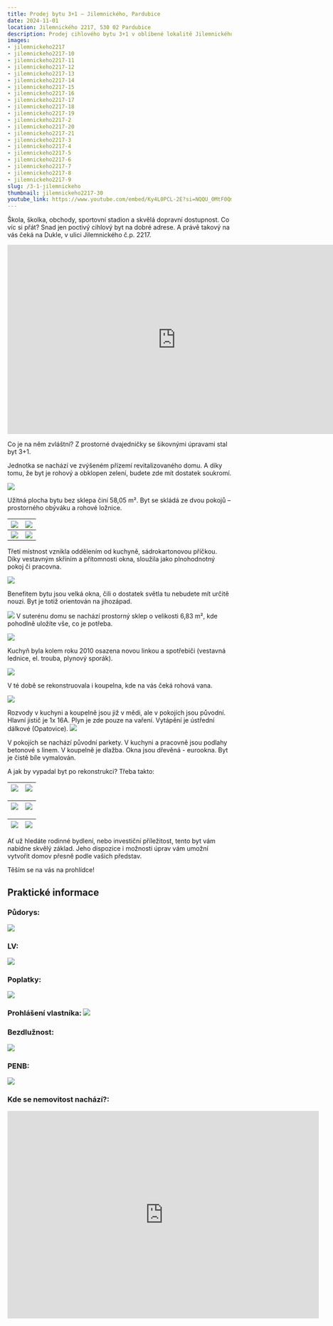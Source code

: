 ```yaml
---
title: Prodej bytu 3+1 – Jilemnického, Pardubice
date: 2024-11-01
location: Jilemnického 2217, 530 02 Pardubice
description: Prodej cihlového bytu 3+1 v oblíbené lokalitě Jilemnického, Pardubice.
images:
- jilemnickeho2217
- jilemnickeho2217-10
- jilemnickeho2217-11
- jilemnickeho2217-12
- jilemnickeho2217-13
- jilemnickeho2217-14
- jilemnickeho2217-15
- jilemnickeho2217-16
- jilemnickeho2217-17
- jilemnickeho2217-18
- jilemnickeho2217-19
- jilemnickeho2217-2
- jilemnickeho2217-20
- jilemnickeho2217-21
- jilemnickeho2217-3
- jilemnickeho2217-4
- jilemnickeho2217-5
- jilemnickeho2217-6
- jilemnickeho2217-7
- jilemnickeho2217-8
- jilemnickeho2217-9
slug: /3-1-jilemnickeho
thumbnail: jilemnickeho2217-30
youtube_link: https://www.youtube.com/embed/Ky4L0PCL-2E?si=NQQU_0MtF0QmII8_
---
```


Škola, školka, obchody, sportovní stadion a skvělá dopravní dostupnost. Co víc si přát? Snad jen poctivý cihlový byt na dobré adrese. A právě takový na vás čeká na Dukle, v ulici Jilemnického č.p. 2217. 

<iframe width="755" height="425" src="https://www.youtube.com/embed/Ky4L0PCL-2E?si=vZZlGRk3z_49h2Zl" title="YouTube video player" frameborder="0" allow="accelerometer; autoplay; clipboard-write; encrypted-media; gyroscope; picture-in-picture; web-share" referrerpolicy="strict-origin-when-cross-origin" allowfullscreen></iframe>

Co je na něm zvláštní? Z prostorné dvajedničky se šikovnými úpravami stal byt 3+1. 

Jednotka se nachází ve zvýšeném přízemí revitalizovaného domu. A díky tomu, že byt je rohový a obklopen zelení, budete zde mít dostatek soukromí.

![](https://res.cloudinary.com/dgnpeadbj/image/upload/v1754728903/jilemnickeho2217.jpg)

Užitná plocha bytu bez sklepa činí 58,05 m². Byt se skládá ze dvou pokojů – prostorného obýváku a rohové ložnice. 

| ![](https://res.cloudinary.com/dgnpeadbj/image/upload/v1754728904/jilemnickeho2217-7.jpg) | ![](https://res.cloudinary.com/dgnpeadbj/image/upload/v1754728903/jilemnickeho2217-5.jpg) |
| ----------------------------------------------------------------------------------------- | ----------------------------------------------------------------------------------------- |
| ![](https://res.cloudinary.com/dgnpeadbj/image/upload/v1754728904/jilemnickeho2217-9.jpg) | ![](https://res.cloudinary.com/dgnpeadbj/image/upload/v1754728903/jilemnickeho2217-8.jpg) |

 Třetí místnost vznikla oddělením od kuchyně, sádrokartonovou příčkou. Díky vestavným skříním a přítomnosti okna, sloužila jako plnohodnotný pokoj či pracovna.

![](https://res.cloudinary.com/dgnpeadbj/image/upload/v1754728905/jilemnickeho2217-20.jpg)

Benefitem bytu jsou velká okna, čili o dostatek světla tu nebudete mít určitě nouzi. Byt je totiž orientován na jihozápad.

![](https://res.cloudinary.com/dgnpeadbj/image/upload/v1754728903/jilemnickeho2217-3.jpg) V suterénu domu se nachází prostorný sklep o velikosti 6,83 m², kde pohodlně uložíte vše, co je potřeba.

![](https://res.cloudinary.com/dgnpeadbj/image/upload/v1754728906/jilemnickeho2217-15.jpg)

Kuchyň byla kolem roku 2010 osazena novou linkou a spotřebiči (vestavná lednice, el. trouba, plynový sporák). 

![](https://res.cloudinary.com/dgnpeadbj/image/upload/v1754728904/jilemnickeho2217-11.jpg)

V té době se rekonstruovala i koupelna, kde na vás čeká rohová vana. 

![](https://res.cloudinary.com/dgnpeadbj/image/upload/v1754728904/jilemnickeho2217-14.jpg)

Rozvody v kuchyni a koupelně jsou již v mědi, ale v pokojích jsou původní. Hlavní jistič je 1x 16A. Plyn je zde pouze na vaření. Vytápění je ústřední dálkové (Opatovice).
![](https://res.cloudinary.com/dgnpeadbj/image/upload/v1754728904/jilemnickeho2217-13.jpg)

V pokojích se nachází původní parkety. V kuchyni a pracovně jsou podlahy betonové s linem. V koupelně je dlažba. Okna jsou dřevěná - eurookna. Byt je čistě bíle vymalován.

A jak by vypadal byt po rekonstrukci? Třeba takto:

| ![](https://res.cloudinary.com/dgnpeadbj/image/upload/v1754728905/jilemnickeho2217-19.jpg) | ![](https://res.cloudinary.com/dgnpeadbj/image/upload/v1754728905/jilemnickeho2217-17.jpg) |
| ------------------------------------------------------------------------------------------ | ------------------------------------------------------------------------------------------ |

| ![](https://res.cloudinary.com/dgnpeadbj/image/upload/v1754728903/jilemnickeho2217-8.jpg) | ![](https://res.cloudinary.com/dgnpeadbj/image/upload/v1754728905/jilemnickeho2217-18.jpg) |
| ----------------------------------------------------------------------------------------- | ------------------------------------------------------------------------------------------ |

| ![](https://res.cloudinary.com/dgnpeadbj/image/upload/v1754728904/jilemnickeho2217-9.jpg) | ![](https://res.cloudinary.com/dgnpeadbj/image/upload/v1754728905/jilemnickeho2217-16.jpg) |
| ----------------------------------------------------------------------------------------- | ------------------------------------------------------------------------------------------ |

Ať už hledáte rodinné bydlení, nebo investiční příležitost, tento byt vám nabídne skvělý základ. Jeho dispozice i možnosti úprav vám umožní vytvořit domov přesně podle vašich představ.

Těším se na vás na prohlídce!

## Praktické informace

### Půdorys:

![](https://res.cloudinary.com/dgnpeadbj/image/upload/v1754728905/jilemnickeho2217-21.jpg)

### LV:

![](https://res.cloudinary.com/dgnpeadbj/image/upload/v1754728906/jilemnickeho2217-22.png)

### Poplatky:

![](https://res.cloudinary.com/dgnpeadbj/image/upload/v1754728909/jilemnickeho2217-26.png)

### Prohlášení vlastníka: ![](https://res.cloudinary.com/dgnpeadbj/image/upload/v1754728906/jilemnickeho2217-23.png)

### Bezdlužnost:

![](https://res.cloudinary.com/dgnpeadbj/image/upload/v1754728908/jilemnickeho2217-25.png)

### PENB:

![](https://res.cloudinary.com/dgnpeadbj/image/upload/v1754728908/jilemnickeho2217-24.png)

### Kde se nemovitost nachází?:

<iframe style="border:none" src="https://mapy.com/s/kehemadohe" width="700" height="466" frameborder="0"></iframe>
